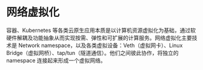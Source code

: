 # 网络虚拟化

容器、Kubernetes 等各类云原生应用本质是以计算机资源虚拟化为基础，通过软硬件解耦及功能抽象从而实现按需、弹性和可扩展的计算服务。网络虚拟化主要技术是 Network namespace，以及各类虚拟设备：Veth（虚拟网卡）、Linux Bridge（虚拟网桥）、tap/tun（隧道通信）。他们之间彼此协作，将独立的 namespace 连接起来形成一个虚拟网络。



